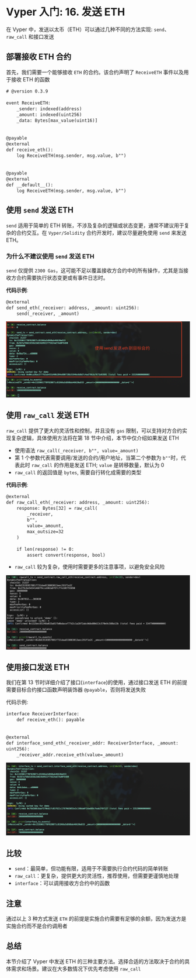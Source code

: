# Vyper 入门: 16. 发送 ETH

在 Vyper 中，发送以太币（ETH）可以通过几种不同的方法实现: `send`、`raw_call` 和接口发送

## 部署接收 ETH 合约

首先，我们需要一个能够接收 `ETH` 的合约。该合约声明了 `ReceiveETH` 事件以及用于接收 ETH 的函数

```
# @version 0.3.9

event ReceiveETH:
    _sender: indexed(address)
    _amount: indexed(uint256)
    _data: Bytes[max_value(uint16)]


@payable
@external
def receive_eth():
    log ReceiveETH(msg.sender, msg.value, b"")


@payable
@external
def __default__():
    log ReceiveETH(msg.sender, msg.value, b"")

```

## 使用 `send` 发送 ETH

`send` 适用于简单的 ETH 转账，不涉及复杂的逻辑或状态变更，通常不建议用于复杂的合约交互。在 `Vyper/Solidity` 合约开发时，建议尽量避免使用 `send` 来发送 ETH。

### 为什么不建议使用 `send` 发送 ETH

`send` 仅提供 `2300 Gas`，这可能不足以覆盖接收方合约中的所有操作，尤其是当接收方合约需要执行状态变更或有事件日志时。

**代码示例**:

```
@external
def send_eth(_receiver: address, _amount: uint256):
    send(_receiver, _amount)
```

![send](./image/send.png)

## 使用 `raw_call` 发送 ETH

`raw_call` 提供了更大的灵活性和控制，并且没有 `gas` 限制，可以支持对方合约实现复杂逻辑，具体使用方法将在第 18 节中介绍，本节中仅介绍如果发送 ETH

- 使用语法 `raw_call(_receiver, b"", value=_amount)`
- 第 1 个参数代表需要调用/发送的合约/用户地址，当第二个参数为 `b""`时，代表此时 `raw_call` 的作用是发送 ETH; `value` 是转移数量，默认为 0
- `raw_call` 的返回值是 `bytes`, 需要自行转化成需要的类型

**代码示例**:

```
@external
def raw_call_eth(_receiver: address, _amount: uint256):
    response: Bytes[32] = raw_call(
        _receiver,
        b"",
        value=_amount,
        max_outsize=32
    )

    if len(response) != 0:
        assert convert(response, bool)
```

- `raw_call` 较为复杂，使用时需要更多的注意事项，以避免安全风险

![rawcall](./image/rawcall.png)

## 使用接口发送 ETH

我们在第 13 节时详细介绍了接口(`interface`)的使用，通过接口发送 ETH 的前提需要目标合约接口函数声明装饰器 `@payable`，否则将发送失败

代码示例:

```
interface ReceiverInterface:
    def receive_eth(): payable


@external
def interface_send_eth(_receiver_addr: ReceiverInterface, _amount: uint256):
    _receiver_addr.receive_eth(value=_amount)

```

![interfaceSend](./image/interfaceSend.png)

## 比较

- `send`：最简单，但功能有限，适用于不需要执行合约代码的简单转账
- `raw_call`：更复杂，提供更大的灵活性，推荐使用，但需要更谨慎地处理
- `interface`：可以调用接收方合约中的函数

## 注意

通过以上 3 种方式发送 `ETH` 的前提是实施合约需要有足够的余额，因为发送方是实施合约而不是合约调用者

## 总结

本节介绍了 Vyper 中发送 ETH 的三种主要方法。选择合适的方法取决于合约的具体需求和场景。建议在大多数情况下优先考虑使用 `raw_call`
